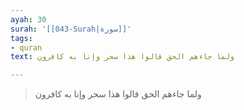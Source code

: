 ```yaml
---
ayah: 30
surah: '[[043-Surah|سورة]]'
tags:
- quran
text: ولما جاءهم الحق قالوا هذا سحر وإنا به كافرون

---
```

> ولما جاءهم الحق قالوا هذا سحر وإنا به كافرون
